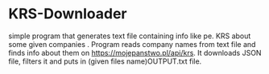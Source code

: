 # KRS-Downloader
simple program that generates text file containing info like pe. KRS about some given companies . Program reads company names from text file and finds info about them on https://mojepanstwo.pl/api/krs. It downloads JSON file, filters it and puts in (given files name)OUTPUT.txt file.
